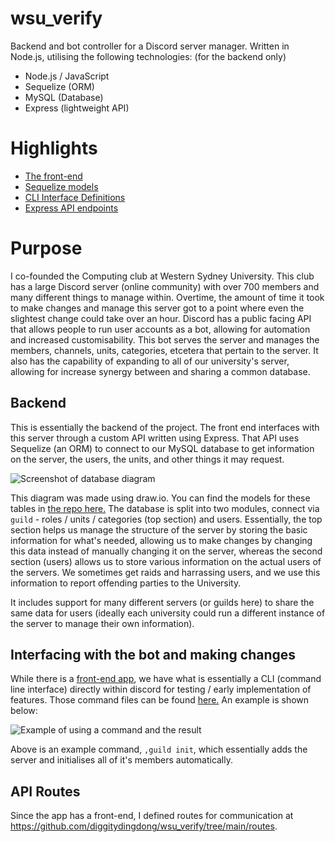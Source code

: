 # wsu_verify
Backend and bot controller for a Discord server manager. Written in Node.js, utilising the following technologies: (for the backend only)
- Node.js / JavaScript
- Sequelize (ORM)
- MySQL (Database)
- Express (lightweight API)

# Highlights
- [The front-end](https://github.com/diggitydingdong/wacm-app)
- [Sequelize models](https://github.com/diggitydingdong/wsu_verify/tree/main/database/models)
- [CLI Interface Definitions](https://github.com/diggitydingdong/wsu_verify/tree/main/discord/commands)
- [Express API endpoints](https://github.com/diggitydingdong/wsu_verify/tree/main/routes)

# Purpose
I co-founded the Computing club at Western Sydney University. This club has a large Discord server (online community) with over 700 members and many different things to manage within. Overtime, the amount of time it took to make changes and manage this server got to a point where even the slightest change could take over an hour. Discord has a public facing API that allows people to run user accounts as a bot, allowing for automation and increased customisability. This bot serves the server and manages the members, channels, units, categories, etcetera that pertain to the server. It also has the capability of expanding to all of our university's server, allowing for increase synergy between and sharing a common database.

## Backend
This is essentially the backend of the project. The front end interfaces with this server through a custom API written using Express. That API uses Sequelize (an ORM) to connect to our MySQL database to get information on the server, the users, the units, and other things it may request.

![Screenshot of database diagram](https://i.imgur.com/rXvROCV.png)

This diagram was made using draw.io. You can find the models for these tables in [the repo here.](https://github.com/diggitydingdong/wsu_verify/tree/main/database/models) The database is split into two modules, connect via `guild` - roles / units / categories (top section) and users. Essentially, the top section helps us manage the structure of the server by storing the basic information for what's needed, allowing us to make changes by changing this data instead of manually changing it on the server, whereas the second section (users) allows us to store various information on the actual users of the servers. We sometimes get raids and harrassing users, and we use this information to report offending parties to the University.

It includes support for many different servers (or guilds here) to share the same data for users (ideally each university could run a different instance of the server to manage their own information).

## Interfacing with the bot and making changes
While there is a [front-end app](https://github.com/diggitydingdong/wacm-app), we have what is essentially a CLI (command line interface) directly within discord for testing / early implementation of features. Those command files can be found [here.](https://github.com/diggitydingdong/wsu_verify/tree/main/discord/commands) An example is shown below:

![Example of using a command and the result](https://i.imgur.com/7rOjnFn.png)

Above is an example command, `,guild init`, which essentially adds the server and initialises all of it's members automatically.

## API Routes
Since the app has a front-end, I defined routes for communication at https://github.com/diggitydingdong/wsu_verify/tree/main/routes.
